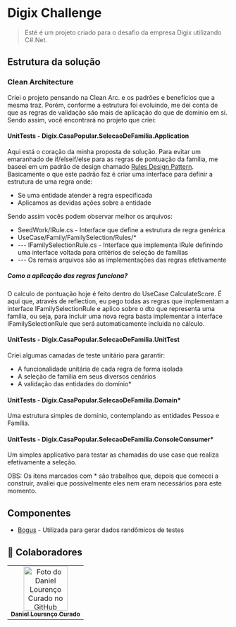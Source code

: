 # Digix Challenge

> Esté é um projeto criado para o desafio da empresa Digix utilizando C#.Net.

## Estrutura da solução

### Clean Architecture

Criei o projeto pensando na Clean Arc. e os padrões e benefícios que a mesma traz. Porém, conforme a estrutura foi evoluindo, me dei conta de que as regras de validação são mais de aplicação do que de domínio em si. Sendo assim, você encontrará no projeto que criei:

#### UnitTests - Digix.CasaPopular.SelecaoDeFamilia.Application
Aqui está o coração da minha proposta de solução. Para evitar um emaranhado de if/elseif/else para as regras de pontuação da família, me baseei em um padrão de design chamado [Rules Design Pattern](https://medium.com/swlh/rules-pattern-1c59854547b).
Basicamente o que este padrão faz é criar uma interface para definir a estrutura de uma regra onde:
- Se uma entidade atender à regra especificada
- Aplicamos as devidas ações sobre a entidade

Sendo assim vocês podem observar melhor os arquivos:
- SeedWork/IRule.cs - Interface que define a estrutura de regra genérica
- UseCase/Family/FamilySelection/Rules/*
- --- IFamilySelectionRule.cs - Interface que implementa IRule definindo uma interface voltada para critérios de seleção de famílias
- --- Os remais arquivos são as implementações das regras efetivamente

##### Como a aplicação das regras funciona?
O calculo de pontuação hoje é feito dentro do UseCase CalculateScore. 
É aqui que, através de reflection, eu pego todas as regras que implementam a interface IFamilySelectionRule e aplico sobre o dto que representa uma família, ou seja, para incluir uma nova regra basta implementar a interface IFamilySelectionRule que será automaticamente incluida no cálculo.

#### UnitTests - Digix.CasaPopular.SelecaoDeFamilia.UnitTest
Criei algumas camadas de teste unitário para garantir:
- A funcionalidade unitária de cada regra de forma isolada
- A seleção de familia em seus diversos cenários
- A validação das entidades do domínio*
  
#### UnitTests - Digix.CasaPopular.SelecaoDeFamilia.Domain*
Uma estrutura simples de domínio, contemplando as entidades Pessoa e Família.

#### UnitTests - Digix.CasaPopular.SelecaoDeFamilia.ConsoleConsumer*
Um simples applicativo para testar as chamadas do use case que realiza efetivamente a seleção.

OBS: Os itens marcados com * são trabalhos que, depois que comecei a construir, avaliei que possivelmente eles nem eram necessários para este momento.

## Componentes
- [Bogus](https://github.com/bchavez/Bogus) - Utilizada para gerar dados randômicos de testes


## 🤝 Colaboradores

<table>
  <tr>
    <td align="center">
      <a href="#" title="Daniel Lourenço Curado">
        <img src="https://avatars.githubusercontent.com/u/649317?s=400&v=4" width="100px;" alt="Foto do Daniel Lourenço Curado no GitHub"/><br>
        <sub>
          <b>Daniel Lourenço Curado</b>
        </sub>
      </a>
    </td>
  </tr>
</table>
